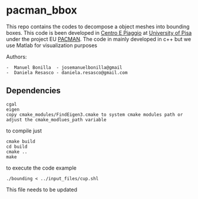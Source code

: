 pacman_bbox
===========

This repo contains the codes to decompose a object meshes into bounding boxes.
This code is been developed in [Centro E Piaggio](http://www.centropiaggio.unipi.it/) at [University of Pisa](http://www.unipi.it/) under the project 
EU [PACMAN](http://www.pacman-project.eu/).
The code in mainly developed in c++ but we use Matlab for visualization purposes

Authors:

    -  Manuel Bonilla  - josemanuelbonilla@gmail
    -  Daniela Resasco - daniela.resasco@gmail.com

## Dependencies

    cgal
    eigen
    copy cmake_modules/FindEigen3.cmake to system cmake modules path or adjust the cmake_modlues_path variable

to compile just

    cmake build
    cd build
    cmake ..
    make
  
to execute the code example

    ./bounding < ../input_files/cup.shl

This file needs to be updated
  

